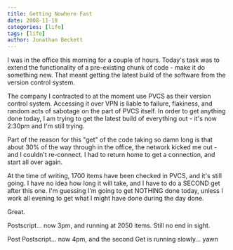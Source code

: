 ```yaml
---
title: Getting Nowhere Fast
date: 2008-11-18
categories: [life]
tags: [life]
author: Jonathan Beckett
---
```


I was in the office this morning for a couple of hours. Today's task was to extend the functionality of a pre-existing chunk of code - make it do something new. That meant getting the latest build of the software from the version control system.

The company I contracted to at the moment use PVCS as their version control system. Accessing it over VPN is liable to failure, flakiness, and random acts of sabotage on the part of PVCS itself. In order to get anything done today, I am trying to get the latest build of everything out - it's now 2:30pm and I'm still trying.

Part of the reason for this "get" of the code taking so damn long is that about 30% of the way through in the office, the network kicked me out - and I couldn't re-connect. I had to return home to get a connection, and start all over again.

At the time of writing, 1700 items have been checked in PVCS, and it's still going. I have no idea how long it will take, and I have to do a SECOND get after this one. I'm guessing I'm going to get NOTHING done today, unless I work all evening to get what I might have done during the day done.

Great.

Postscript... now 3pm, and running at 2050 items. Still no end in sight.

Post Postscript... now 4pm, and the second Get is running slowly... yawn